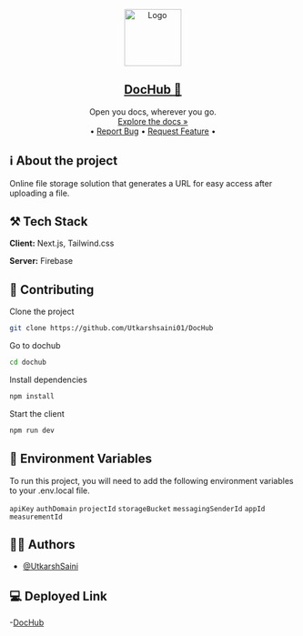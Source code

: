 <!-- PROJECT LOGO -->
<p align="center">
  <img src="https://github.com/Utkarshsaini01/DocHub/assets/89131117/41244059-5922-4fa2-9425-ffeb462ddeb7" alt="Logo" width="100" height="100">
  <br />
  <h2 align="center"><a href="https://doc-hub-utkarshsaini01s-projects.vercel.app/">DocHub 📁</a></h2>
  <p align="center">
    Open you docs, wherever you go.
    <br/>
    <a href="https://github.com/Utkarshsaini01/DocHub"<strong>Explore the docs »</strong></a>
    <br />
    •
    <a href="https://github.com/Utkarshsaini01/DocHub/issues">Report Bug</a>
    •
    <a href="https://github.com/Utkarshsaini01/DocHub/issues">Request Feature</a>
    •
  </p>
</p>
    



## ℹ️ About the project

Online file storage solution that generates a URL for easy access after uploading a file.


## ⚒️ Tech Stack

**Client:** Next.js, Tailwind.css

**Server:** Firebase


## 🤝 Contributing

Clone the project

```bash
git clone https://github.com/Utkarshsaini01/DocHub
```

Go to dochub

```bash
cd dochub
```

Install dependencies

```bash
npm install
```

Start the client

```bash
npm run dev
```

## 🤫 Environment Variables

To run this project, you will need to add the following environment variables to your .env.local file.

`apiKey`
`authDomain`
`projectId`
`storageBucket`
`messagingSenderId`
`appId`
`measurementId`

## 👨‍💻 Authors
- [@UtkarshSaini](https://www.github.com/Utkarshsaini01)

## 💻 Deployed Link
-[DocHub](https://doc-hub-utkarshsaini01s-projects.vercel.app/)
